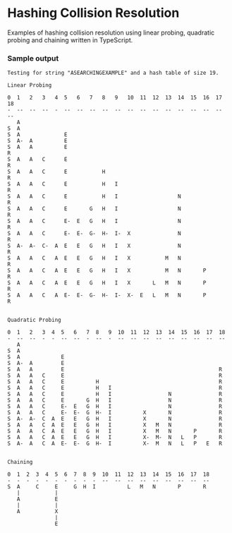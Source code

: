# Hashing Collision Resolution
Examples of hashing collision resolution using linear probing, quadratic probing and chaining written in TypeScript.

### Sample output

    
    Testing for string "ASEARCHINGEXAMPLE" and a hash table of size 19.
    
    Linear Probing
    
    0  1   2   3   4  5   6   7   8   9   10  11  12  13  14  15  16  17  18
    -  --  --  --  -  --  --  --  --  --  --  --  --  --  --  --  --  --  --
       A
    S  A
    S  A              E
    S  A-  A          E
    S  A   A          E                                                   R
    S  A   A   C      E                                                   R
    S  A   A   C      E           H                                       R
    S  A   A   C      E           H   I                                   R
    S  A   A   C      E           H   I                   N               R
    S  A   A   C      E       G   H   I                   N               R
    S  A   A   C      E-  E   G   H   I                   N               R
    S  A   A   C      E-  E-  G-  H-  I-  X               N               R
    S  A-  A-  C-  A  E   E   G   H   I   X               N               R
    S  A   A   C   A  E   E   G   H   I   X           M   N               R
    S  A   A   C   A  E   E   G   H   I   X           M   N       P       R
    S  A   A   C   A  E   E   G   H   I   X       L   M   N       P       R
    S  A   A   C   A  E-  E-  G-  H-  I-  X-  E   L   M   N       P       R
    
    
    Quadratic Probing
    
    0  1   2   3  4  5   6   7  8   9  10  11  12  13  14  15  16  17  18
    -  --  --  -  -  --  --  -  --  -  --  --  --  --  --  --  --  --  --
       A
    S  A
    S  A             E
    S  A-  A         E
    S  A   A         E                                                 R
    S  A   A   C     E                                                 R
    S  A   A   C     E          H                                      R
    S  A   A   C     E          H   I                                  R
    S  A   A   C     E          H   I                  N               R
    S  A   A   C     E       G  H   I                  N               R
    S  A   A   C     E-  E   G  H   I                  N               R
    S  A   A   C     E-  E-  G  H-  I          X       N               R
    S  A-  A-  C  A  E   E   G  H   I          X       N               R
    S  A   A   C  A  E   E   G  H   I          X   M   N               R
    S  A   A   C  A  E   E   G  H   I          X   M   N       P       R
    S  A   A   C  A  E   E   G  H   I          X-  M-  N   L   P       R
    S  A-  A   C  A  E-  E-  G  H-  I          X-  M   N   L   P   E   R
    
    
    Chaining
    
    0  1  2  3  4  5  6  7  8  9  10  11  12  13  14  15  16  17  18
    -  -  -  -  -  -  -  -  -  -  --  --  --  --  --  --  --  --  --
    S  A     C     E     G  H  I          L   M   N       P       R
       |           |
       A           E
       |           |
       A           X
                   |
                   E
